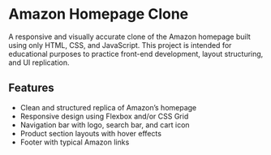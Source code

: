 # Amazon Homepage Clone

A responsive and visually accurate clone of the Amazon homepage built using only HTML, CSS, and JavaScript. This project is intended for educational purposes to practice front-end development, layout structuring, and UI replication.

## Features

- Clean and structured replica of Amazon’s homepage
- Responsive design using Flexbox and/or CSS Grid
- Navigation bar with logo, search bar, and cart icon
- Product section layouts with hover effects
- Footer with typical Amazon links

